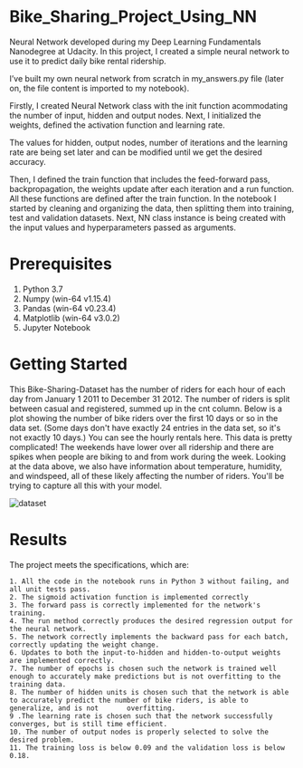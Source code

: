 # Bike_Sharing_Project_Using_NN

 Neural Network developed during my Deep Learning Fundamentals Nanodegree at Udacity. In this project, I created a simple neural network to use it to predict daily bike rental ridership.
 
 I’ve built my own neural network from scratch in my_answers.py file (later on, the file content is imported to my notebook).

Firstly, I created Neural Network class with the init function acommodating the number of input, hidden and output nodes. Next, I initialized the weights, defined the activation function and learning rate.

The values for hidden, output nodes, number of iterations and the learning rate are being set later and can be modified until we get the desired accuracy.

Then, I defined the train function that includes the feed-forward pass, backpropagation, the weights update after each iteration and a run function. All these functions are defined after the train function. In the notebook I started by cleaning and organizing the data, then splitting them into training, test and validation datasets. Next, NN class instance is being created with the input values and hyperparameters passed as arguments.
 
# Prerequisites
 1. Python 3.7
 2. Numpy (win-64 v1.15.4)
 3. Pandas (win-64 v0.23.4)
 4. Matplotlib (win-64 v3.0.2)
 5. Jupyter Notebook
 
# Getting Started

  This Bike-Sharing-Dataset has the number of riders for each hour of each day from January 1 2011 to December 31 2012. The number of riders is split between casual and registered, summed up in the cnt column. 
  Below is a plot showing the number of bike riders over the first 10 days or so in the data set. (Some days don't have exactly 24 entries in the data set, so it's not exactly 10 days.) You can see the hourly rentals here. This data is pretty complicated! The weekends have lower over all ridership and there are spikes when people are biking to and from work during the week. Looking at the data above, we also have information about temperature, humidity, and windspeed, all of these likely affecting the number of riders. You'll be trying to capture all this with your model.
  
  
![dataset](https://user-images.githubusercontent.com/55234691/89716685-b915f080-d9cc-11ea-81d7-9a9fe025e753.png)

# Results


The project meets the specifications, which are:


    1. All the code in the notebook runs in Python 3 without failing, and all unit tests pass.
    2. The sigmoid activation function is implemented correctly
    3. The forward pass is correctly implemented for the network's training.
    4. The run method correctly produces the desired regression output for the neural network.
    5. The network correctly implements the backward pass for each batch, correctly updating the weight change.
    6. Updates to both the input-to-hidden and hidden-to-output weights are implemented correctly.
    7. The number of epochs is chosen such the network is trained well enough to accurately make predictions but is not overfitting to the training data.
    8. The number of hidden units is chosen such that the network is able to accurately predict the number of bike riders, is able to generalize, and is not       overfitting.
    9 .The learning rate is chosen such that the network successfully converges, but is still time efficient.
    10. The number of output nodes is properly selected to solve the desired problem.
    11. The training loss is below 0.09 and the validation loss is below 0.18.
